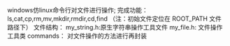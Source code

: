 windows仿linux命令行对文件进行操作;
完成功能：ls,cat,cp,rm,mv,mkdir,rmdir,cd,find
（注：初始文件定位在 ROOT_PATH 文件路径下）
文件结构：
my_string.h:原生字符串操作工具文件
my_file.h:  文件操作工具类
commands：  对文件操作的方法进行再封装
